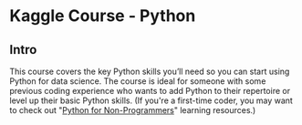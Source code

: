 # Kaggle Course - Python

## Intro

This course covers the key Python skills you’ll need so you can start using Python for data science. The course is ideal for someone with some previous coding experience who wants to add Python to their repertoire or level up their basic Python skills. (If you're a first-time coder, you may want to check out "[Python for Non-Programmers](https://wiki.python.org/moin/BeginnersGuide/NonProgrammers)" learning resources.)